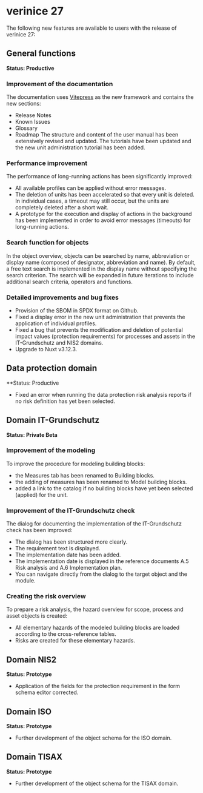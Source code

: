 <!-- © 2024 The Project Contributors - see AUTHORS.txt -->
# verinice 27

The following new features are available to users with the release of verinice 27:

## General functions
**Status: Productive**
### Improvement of the documentation
The documentation uses [Vitepress](https://vitepress.dev/) as the new framework and contains the new sections:

- Release Notes
- Known Issues
- Glossary
- Roadmap
The structure and content of the user manual has been extensively revised and updated.
The tutorials have been updated and the new unit administration tutorial has been added.

### Performance improvement
The performance of long-running actions has been significantly improved:

- All available profiles can be applied without error messages.
- The deletion of units has been accelerated so that every unit is deleted. In individual cases, a timeout may still occur, but the units are completely deleted after a short wait.
- A prototype for the execution and display of actions in the background has been implemented in order to avoid error messages (timeouts) for long-running actions.

### Search function for objects

In the object overview, objects can be searched by name, abbreviation or display name (composed of designator, abbreviation and name). By default, a free text search is implemented in the display name without specifying the search criterion.
The search will be expanded in future iterations to include additional search criteria, operators and functions.

### Detailed improvements and bug fixes

- Provision of the SBOM in SPDX format on Github.
- Fixed a display error in the new unit administration that prevents the application of individual profiles.
- Fixed a bug that prevents the modification and deletion of potential impact values (protection requirements) for processes and assets in the IT-Grundschutz and NIS2 domains.
- Upgrade to Nuxt v3.12.3.

## Data protection domain
**Status: Productive
- Fixed an error when running the data protection risk analysis reports if no risk definition has yet been selected.

## Domain IT-Grundschutz
**Status: Private Beta**
### Improvement of the modeling
To improve the procedure for modeling building blocks:
- the Measures tab has been renamed to Building blocks.
- the adding of measures has been renamed to Model building blocks.
- added a link to the catalog if no building blocks have yet been selected (applied) for the unit.

### Improvement of the IT-Grundschutz check
The dialog for documenting the implementation of the IT-Grundschutz check has been improved:
- The dialog has been structured more clearly.
- The requirement text is displayed.
- The implementation date has been added.
- The implementation date is displayed in the reference documents A.5 Risk analysis and A.6 Implementation plan.
- You can navigate directly from the dialog to the target object and the module.

### Creating the risk overview

To prepare a risk analysis, the hazard overview for scope, process and asset objects is created:
- All elementary hazards of the modeled building blocks are loaded according to the cross-reference tables.
- Risks are created for these elementary hazards.

## Domain NIS2
**Status: Prototype**
- Application of the fields for the protection requirement in the form schema editor corrected.

## Domain ISO
**Status: Prototype**
- Further development of the object schema for the ISO domain.

## Domain TISAX
**Status: Prototype**
- Further development of the object schema for the TISAX domain.
